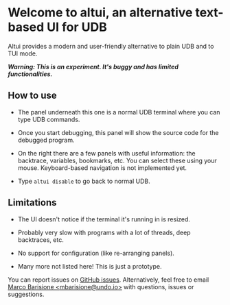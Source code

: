 Welcome to altui, an alternative text-based UI for UDB
======================================================

Altui provides a modern and user-friendly alternative to plain UDB and to TUI mode.

_**Warning: This is an experiment. It's buggy and has limited functionalities.**_


How to use
----------

* The panel underneath this one is a normal UDB terminal where you can type UDB commands.

* Once you start debugging, this panel will show the source code for the debugged program.

* On the right there are a few panels with useful information: the backtrace, variables, bookmarks,
  etc. You can select these using your mouse. Keyboard-based navigation is not implemented yet.

* Type `altui disable` to go back to normal UDB.


Limitations
-----------

* The UI doesn't notice if the terminal it's running in is resized.

* Probably very slow with programs with a lot of threads, deep backtraces, etc.

* No support for configuration (like re-arranging panels).

* Many more not listed here! This is just a prototype.

You can report issues on [GitHub issues](https://github.com/undoio/altui/issues). Alternatively,
feel free to email [Marco Barisione &lt;mbarisione@undo.io&gt;](mailto:mbarisione@undo.io) with
questions, issues or suggestions.
